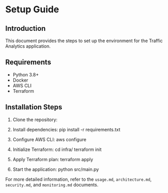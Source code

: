 # Setup Guide

## Introduction

This document provides the steps to set up the environment for the Traffic Analytics application.

## Requirements

- Python 3.8+
- Docker
- AWS CLI
- Terraform

## Installation Steps

1. Clone the repository:


2. Install dependencies:
pip install -r requirements.txt

3. Configure AWS CLI:
aws configure

4. Initialize Terraform:
cd infra/
terraform init


5. Apply Terraform plan:
terraform apply


6. Start the application:
python src/main.py


For more detailed information, refer to the `usage.md`, `architecture.md`, `security.md`, and `monitoring.md` documents.
